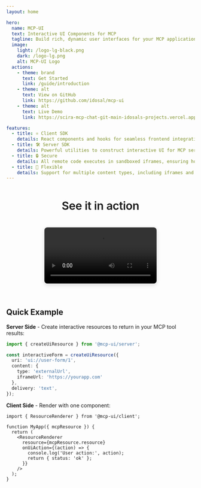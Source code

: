```yaml
---
layout: home

hero:
  name: MCP-UI
  text: Interactive UI Components for MCP
  tagline: Build rich, dynamic user interfaces for your MCP applications with TypeScript SDKs that bring UI to AI interactions.
  image:
    light: /logo-lg-black.png
    dark: /logo-lg.png
    alt: MCP-UI Logo
  actions:
    - theme: brand
      text: Get Started
      link: /guide/introduction
    - theme: alt
      text: View on GitHub
      link: https://github.com/idosal/mcp-ui
    - theme: alt
      text: Live Demo
      link: https://scira-mcp-chat-git-main-idosals-projects.vercel.app/

features:
  - title: ⚛️ Client SDK
    details: React components and hooks for seamless frontend integration. Render interactive UI resources with the ResourceRenderer component and handle UI actions effortlessly.
  - title: 🛠️ Server SDK
    details: Powerful utilities to construct interactive UI for MCP servers. Create HTML, React, Web Components, and external app UI with ergonomic API.
  - title: 🔒 Secure
    details: All remote code executes in sandboxed iframes, ensuring host and user security while maintaining rich interactivity.
  - title: 🎨 Flexible
    details: Support for multiple content types, including iframes and Remote DOM components that match your host's look-and-feel.
---
```


<!-- ## See MCP-UI in Action -->
<div style="display: flex; flex-direction: column; align-items: center; margin: 3rem 0 2rem 0;">
<span class="text animated-gradient-text" style="font-size: 30px; font-family: var(--vp-font-family-base); font-weight: 600;
    letter-spacing: -0.01em; margin-bottom: 0.5rem; text-align: center; line-height: 1.2;">See it in action</span>
<div class="video-container" style="display: flex; justify-content: center; align-items: center;">
  <video controls width="100%" style="max-width: 800px; border-radius: 8px; box-shadow: 0 4px 12px rgba(0, 0, 0, 0.15);">
    <source src="https://github.com/user-attachments/assets/51f7c712-8133-4d7c-86d3-fdca550b9767" type="video/mp4">
    Your browser does not support the video tag.
  </video>
</div>
</div>

## Quick Example

**Server Side** - Create interactive resources to return in your MCP tool results:

```typescript
import { createUiResource } from '@mcp-ui/server';

const interactiveForm = createUiResource({
  uri: 'ui://user-form/1',
  content: { 
    type: 'externalUrl', 
    iframeUrl: 'https://yourapp.com'
  },
  delivery: 'text',
});
```

**Client Side** - Render with one component:

```tsx
import { ResourceRenderer } from '@mcp-ui/client';

function MyApp({ mcpResource }) {
  return (
    <ResourceRenderer
      resource={mcpResource.resource}
      onUiAction={(action) => {
        console.log('User action:', action);
        return { status: 'ok' };
      }}
    />
  );
}
```
<!-- 
## Ready to Get Started? -->

<!-- <div class="action-buttons">
  <a href="/guide/introduction" class="action-button primary">
    📚 Read the Guide
  </a>
  <!-- <a href="https://github.com/idosal/mcp-ui" class="action-button secondary">
    ⭐ Star on GitHub
  </a>
  <a href="https://scira-mcp-chat-git-main-idosals-projects.vercel.app/" class="action-button secondary">
    🚀 Try Live Demo
  </a> -->
<!-- </div> -->

<style>
.video-container {
  text-align: center;
  margin: 2rem 0;
}

.action-buttons {
  display: flex;
  gap: 1rem;
  justify-content: center;
  margin: 2rem 0;
  flex-wrap: wrap;
}

.action-button {
  display: inline-block;
  padding: 0.75rem 1.5rem;
  border-radius: 6px;
  text-decoration: none;
  font-weight: 500;
  transition: all 0.3s ease;
}

.action-button.primary {
  background: var(--vp-c-brand-1);
  color: var(--vp-c-white);
}

.action-button.primary:hover {
  background: var(--vp-c-brand-2);
}

.action-button.secondary {
  background: var(--vp-c-bg-soft);
  color: var(--vp-c-text-1);
  border: 1px solid var(--vp-c-divider);
}

.action-button.secondary:hover {
  background: var(--vp-c-bg-mute);
}

@media (max-width: 768px) {
  .action-buttons {
    flex-direction: column;
    align-items: center;
  }
  
  .action-button {
    width: 200px;
    text-align: center;
  }
}
</style>

